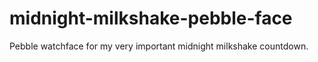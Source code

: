 # midnight-milkshake-pebble-face
Pebble watchface for my very important midnight milkshake countdown.
